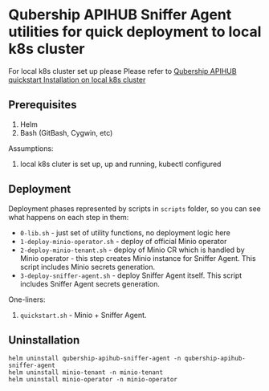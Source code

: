 # Qubership APIHUB Sniffer Agent utilities for quick deployment to local k8s cluster

For local k8s cluster set up please Please refer to [Qubership APIHUB quickstart Installation on local k8s cluster](https://github.com/Netcracker/qubership-apihub/tree/main/helm-templates/local-k8s-quickstart)

## Prerequisites

1. Helm
2. Bash (GitBash, Cygwin, etc)

Assumptions:

1. local k8s cluter is set up, up and running, kubectl configured

## Deployment

Deployment phases represented by scripts in `scripts` folder, so you can see what happens on each step in them:

- `0-lib.sh` - just set of utility functions, no deployment logic here
- `1-deploy-minio-operator.sh` - deploy of official Minio operator
- `2-deploy-minio-tenant.sh` - deploy of Minio CR which is handled by Minio operator - this step creates Minio instance for Sniffer Agent. This script includes Minio secrets generation.
- `3-deploy-sniffer-agent.sh` - deploy Sniffer Agent itself. This script includes Sniffer Agent secrets generation.

One-liners:

1. `quickstart.sh` - Minio + Sniffer Agent.

## Uninstallation

```
helm uninstall qubership-apihub-sniffer-agent -n qubership-apihub-sniffer-agent
helm uninstall minio-tenant -n minio-tenant
helm uninstall minio-operator -n minio-operator
```